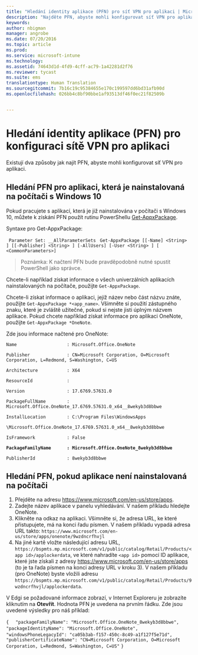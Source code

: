```yaml
---
title: "Hledání identity aplikace (PFN) pro síť VPN pro aplikaci | Microsoft Intune"
description: "Najděte PFN, abyste mohli konfigurovat síť VPN pro aplikaci."
keywords: 
author: nbigman
manager: angrobe
ms.date: 07/20/2016
ms.topic: article
ms.prod: 
ms.service: microsoft-intune
ms.technology: 
ms.assetid: 74643d1d-4fd9-4cff-ac79-1a42281d2f76
ms.reviewer: tycast
ms.suite: ems
translationtype: Human Translation
ms.sourcegitcommit: 7b16c19c95384655e170c199597dd6bd31afb90d
ms.openlocfilehash: 026bb4c8bf90bbe1af93513df46f0ec21f82509b


---
```


# Hledání identity aplikace (PFN) pro konfiguraci sítě VPN pro aplikaci

Existují dva způsoby jak najít PFN, abyste mohli konfigurovat síť VPN pro aplikaci.

## Hledání PFN pro aplikaci, která je nainstalovaná na počítači s Windows 10

Pokud pracujete s aplikací, která je již nainstalována v počítači s Windows 10, můžete k získání PFN použít rutinu PowerShellu [Get-AppxPackage](https://technet.microsoft.com/library/hh856044.aspx).

Syntaxe pro Get-AppxPackage:

` Parameter Set: __AllParameterSets`
` Get-AppxPackage [[-Name] <String> ] [[-Publisher] <String> ] [-AllUsers] [-User <String> ] [ <CommonParameters>]`

> Poznámka: K načtení PFN bude pravděpodobně nutné spustit PowerShell jako správce.

Chcete-li například získat informace o všech univerzálních aplikacích nainstalovaných na počítače, použijte `Get-AppxPackage`.

Chcete-li získat informace o aplikaci, jejíž název nebo část názvu znáte, použijte `Get-AppxPackage *<app_name>`. Všimněte si použití zástupného znaku, které je zvláště užitečné, pokud si nejste jisti úplným názvem aplikace. Pokud chcete například získat informace pro aplikaci OneNote, použijte `Get-AppxPackage *OneNote`.


Zde jsou informace načtené pro OneNote:

`Name                   : Microsoft.Office.OneNote`

`Publisher              : CN=Microsoft Corporation, O=Microsoft Corporation, L=Redmond, S=Washington, C=US`

`Architecture           : X64`

`ResourceId             :`

`Version                : 17.6769.57631.0`

`PackageFullName        : Microsoft.Office.OneNote_17.6769.57631.0_x64__8wekyb3d8bbwe`

`InstallLocation        : C:\Program Files\WindowsApps`

`\Microsoft.Office.OneNote_17.6769.57631.0_x64__8wekyb3d8bbwe`

`IsFramework            : False`

**`PackageFamilyName      : Microsoft.Office.OneNote_8wekyb3d8bbwe`**

`PublisherId            : 8wekyb3d8bbwe`



## Hledání PFN, pokud aplikace není nainstalovaná na počítači

1.  Přejděte na adresu https://www.microsoft.com/en-us/store/apps.
2.  Zadejte název aplikace v panelu vyhledávání. V našem příkladu hledejte OneNote.
3.  Klikněte na odkaz na aplikaci. Všimněte si, že adresa URL, ke které přistupujete, má na konci řadu písmen. V našem příkladu vypadá adresa URL takto:
`https://www.microsoft.com/en-us/store/apps/onenote/9wzdncrfhvjl`
4.  Na jiné kartě vložte následující adresu URL, `https://bspmts.mp.microsoft.com/v1/public/catalog/Retail/Products/<app id>/applockerdata`, ve které nahradíte `<app id>` pomocí ID aplikace, které jste získali z adresy https://www.microsoft.com/en-us/store/apps (to je ta řada písmen na konci adresy URL v kroku 3). V našem příkladu (pro OneNote) byste vložili adresu `https://bspmts.mp.microsoft.com/v1/public/catalog/Retail/Products/9wzdncrfhvjl/applockerdata`.

V Edgi se požadované informace zobrazí, v Internet Exploreru je zobrazíte kliknutím na **Otevřít**. Hodnota PFN je uvedena na prvním řádku. Zde jsou uvedené výsledky pro náš příklad:


`{`
`  "packageFamilyName": "Microsoft.Office.OneNote_8wekyb3d8bbwe",`
`  "packageIdentityName": "Microsoft.Office.OneNote",`
`  "windowsPhoneLegacyId": "ca05b3ab-f157-450c-8c49-a1f127f5e71d",`
`  "publisherCertificateName": "CN=Microsoft Corporation, O=Microsoft Corporation, L=Redmond, S=Washington, C=US"`
`}`



<!--HONumber=Aug16_HO1-->


